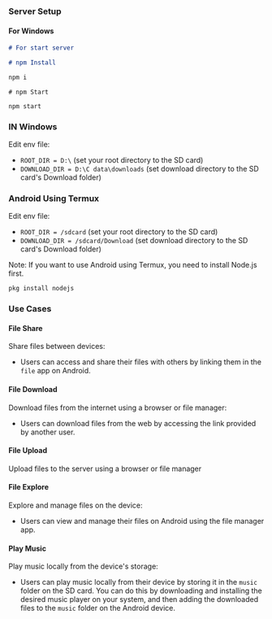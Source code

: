 ### Server Setup

#### For Windows

```markdown
# For start server
```

```markdown
# npm Install

npm i
```

```
# npm Start

npm start
```

### IN Windows

Edit env file:

- `ROOT_DIR = D:\` (set your root directory to the SD card)
- `DOWNLOAD_DIR = D:\C data\downloads` (set download directory to the SD card's Download folder)

### Android Using Termux

Edit env file:

- `ROOT_DIR = /sdcard` (set your root directory to the SD card)
- `DOWNLOAD_DIR = /sdcard/Download` (set download directory to the SD card's Download folder)

Note: If you want to use Android using Termux, you need to install Node.js first.

```
pkg install nodejs
```

### Use Cases

#### File Share

Share files between devices:

- Users can access and share their files with others by linking them in the `file` app on Android.

#### File Download

Download files from the internet using a browser or file manager:

- Users can download files from the web by accessing the link provided by another user.

#### File Upload

Upload files to the server using a browser or file manager

#### File Explore

Explore and manage files on the device:

- Users can view and manage their files on Android using the file manager app.

#### Play Music

Play music locally from the device's storage:

- Users can play music locally from their device by storing it in the `music` folder on the SD card. You can do this by downloading and installing the desired music player on your system, and then adding the downloaded files to the `music` folder on the Android device.
